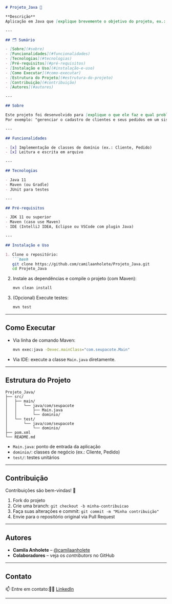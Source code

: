 ````markdown
# Projeto_Java 🎯

**Descrição**  
Aplicação em Java que [explique brevemente o objetivo do projeto, ex.: gerencia tarefas, processa arquivos, implementa uma API, etc.].

---

## 🗂️ Sumário

- [Sobre](#sobre)  
- [Funcionalidades](#funcionalidades)  
- [Tecnologias](#tecnologias)  
- [Pré-requisitos](#pré-requisitos)  
- [Instalação e Uso](#instalação-e-uso)  
- [Como Executar](#como-executar)  
- [Estrutura do Projeto](#estrutura-do-projeto)  
- [Contribuição](#contribuição)  
- [Autores](#autores)  

---

## Sobre

Este projeto foi desenvolvido para [explique o que ele faz e qual problema resolve].  
Por exemplo: "gerenciar o cadastro de clientes e seus pedidos em um sistema de console".

---

## Funcionalidades

- [x] Implementação de classes de domínio (ex.: Cliente, Pedido)  
- [x] Leitura e escrita em arquivo  

---

## Tecnologias

- Java 11  
- Maven (ou Gradle)  
- JUnit para testes

---

## Pré-requisitos

- JDK 11 ou superior  
- Maven (caso use Maven)  
- IDE (IntelliJ IDEA, Eclipse ou VSCode com plugin Java)

---

## Instalação e Uso

1. Clone o repositório:  
   ```bash
   git clone https://github.com/camilaanholete/Projeto_Java.git
   cd Projeto_Java
````

2. Instale as dependências e compile o projeto (com Maven):

   ```bash
   mvn clean install
   ```
3. (Opcional) Execute testes:

   ```bash
   mvn test
   ```

---

## Como Executar

* Via linha de comando Maven:

  ```bash
  mvn exec:java -Dexec.mainClass="com.seupacote.Main"
  ```
* Via IDE: execute a classe `Main.java` diretamente.

---

## Estrutura do Projeto

```
Projeto_Java/
├── src/
│   ├── main/
│   │   └── java/com/seupacote
│   │       ├── Main.java
│   │       └── dominio/
│   └── test/
│       └── java/com/seupacote
│           └── dominio/
├── pom.xml
└── README.md
```

* `Main.java`: ponto de entrada da aplicação
* `dominio/`: classes de negócio (ex.: Cliente, Pedido)
* `test/`: testes unitários

---

## Contribuição

Contribuições são bem-vindas! 🎉

1. Fork do projeto
2. Crie uma branch: `git checkout -b minha-contribuicao`
3. Faça suas alterações e commit: `git commit -m "Minha contribuição"`
4. Envie para o repositório original via Pull Request

---

## Autores

* **Camila Anholete** – [@camilaanholete](https://github.com/camilaanholete)
* **Colaboradores** – veja os *contributors* no GitHub

---

## Contato

📫 Entre em contato:👩‍💻 [LinkedIn](https://www.linkedin.com/in/camilagarciadesousaanholete/)

---

